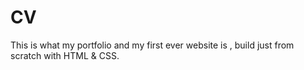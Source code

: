 # CV
This is what my portfolio and my first ever website is , build just from scratch with HTML &amp; CSS.

